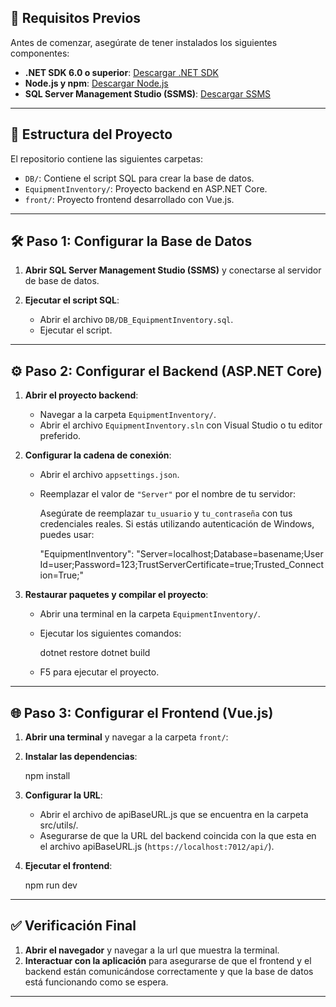 ## 🧾 Requisitos Previos

Antes de comenzar, asegúrate de tener instalados los siguientes componentes:

* **.NET SDK 6.0 o superior**: [Descargar .NET SDK](https://dotnet.microsoft.com/download)
* **Node.js y npm**: [Descargar Node.js](https://nodejs.org/)
* **SQL Server Management Studio (SSMS)**: [Descargar SSMS](https://aka.ms/ssms)

---

## 📁 Estructura del Proyecto

El repositorio contiene las siguientes carpetas:

* `DB/`: Contiene el script SQL para crear la base de datos.
* `EquipmentInventory/`: Proyecto backend en ASP.NET Core.
* `front/`: Proyecto frontend desarrollado con Vue.js.

---

## 🛠️ Paso 1: Configurar la Base de Datos

1. **Abrir SQL Server Management Studio (SSMS)** y conectarse al servidor de base de datos.
2. **Ejecutar el script SQL**:

   * Abrir el archivo `DB/DB_EquipmentInventory.sql`.
   * Ejecutar el script.

---

## ⚙️ Paso 2: Configurar el Backend (ASP.NET Core)

1. **Abrir el proyecto backend**:

   * Navegar a la carpeta `EquipmentInventory/`.
   * Abrir el archivo `EquipmentInventory.sln` con Visual Studio o tu editor preferido.

2. **Configurar la cadena de conexión**:

   * Abrir el archivo `appsettings.json`.
   * Reemplazar el valor de `"Server"` por el nombre de tu servidor:

     Asegúrate de reemplazar `tu_usuario` y `tu_contraseña` con tus credenciales reales. Si estás utilizando autenticación de Windows, puedes usar:

     
     "EquipmentInventory": "Server=localhost;Database=basename;User Id=user;Password=123;TrustServerCertificate=true;Trusted_Connection=True;"
     

3. **Restaurar paquetes y compilar el proyecto**:

   * Abrir una terminal en la carpeta `EquipmentInventory/`.
   * Ejecutar los siguientes comandos:
     
     dotnet restore
     dotnet build
     

   * F5 para ejecutar el proyecto.

---

## 🌐 Paso 3: Configurar el Frontend (Vue.js)

1. **Abrir una terminal** y navegar a la carpeta `front/`:


2. **Instalar las dependencias**:

   npm install
  
3. **Configurar la URL**:

   * Abrir el archivo de apiBaseURL.js que se encuentra en la carpeta src/utils/.
   * Asegurarse de que la URL del backend coincida con la que esta en el archivo apiBaseURL.js (`https://localhost:7012/api/`).

4. **Ejecutar el frontend**:

   npm run dev

---

## ✅ Verificación Final

1. **Abrir el navegador** y navegar a la url que muestra la terminal.
2. **Interactuar con la aplicación** para asegurarse de que el frontend y el backend están comunicándose correctamente y que la base de datos está funcionando como se espera.

---
